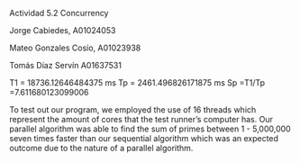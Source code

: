 Actividad 5.2 Concurrency

Jorge Cabiedes, A01024053

Mateo Gonzales Cosio, A01023938

Tomás Díaz Servín A01637531

T1 = 18736.12646484375 ms
Tp = 2461.496826171875 ms
Sp =T1/Tp =7.611680123099006 

To test out our program, we employed the use of 16 threads which represent the amount of cores that the test runner’s computer has. Our parallel algorithm was able to find the sum of primes between 1 - 5,000,000 seven times faster than our sequential algorithm which was an expected outcome due to the nature of a parallel algorithm.
